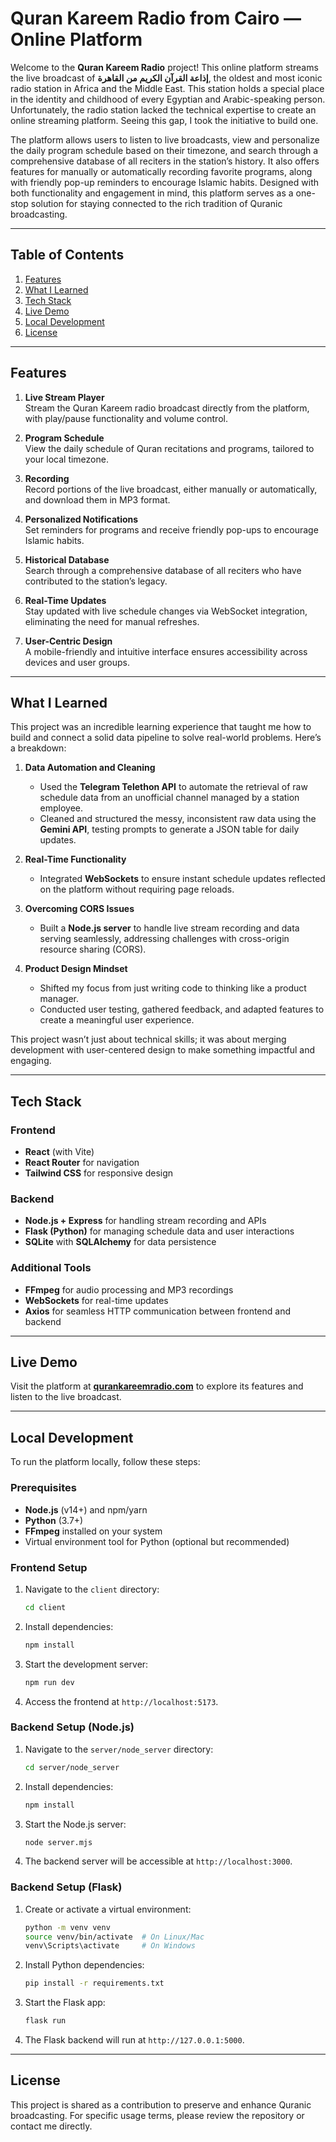 # Quran Kareem Radio from Cairo — Online Platform

Welcome to the **Quran Kareem Radio** project! This online platform streams the live broadcast of **إذاعة القرآن الكريم من القاهرة**, the oldest and most iconic radio station in Africa and the Middle East. This station holds a special place in the identity and childhood of every Egyptian and Arabic-speaking person. Unfortunately, the radio station lacked the technical expertise to create an online streaming platform. Seeing this gap, I took the initiative to build one.

The platform allows users to listen to live broadcasts, view and personalize the daily program schedule based on their timezone, and search through a comprehensive database of all reciters in the station’s history. It also offers features for manually or automatically recording favorite programs, along with friendly pop-up reminders to encourage Islamic habits. Designed with both functionality and engagement in mind, this platform serves as a one-stop solution for staying connected to the rich tradition of Quranic broadcasting.

---

## Table of Contents
1. [Features](#features)  
2. [What I Learned](#what-i-learned)  
3. [Tech Stack](#tech-stack)  
4. [Live Demo](#live-demo)  
5. [Local Development](#local-development)  
6. [License](#license)

---

## Features

1. **Live Stream Player**  
   Stream the Quran Kareem radio broadcast directly from the platform, with play/pause functionality and volume control.

2. **Program Schedule**  
   View the daily schedule of Quran recitations and programs, tailored to your local timezone.

3. **Recording**  
   Record portions of the live broadcast, either manually or automatically, and download them in MP3 format.

4. **Personalized Notifications**  
   Set reminders for programs and receive friendly pop-ups to encourage Islamic habits.

5. **Historical Database**  
   Search through a comprehensive database of all reciters who have contributed to the station’s legacy.

6. **Real-Time Updates**  
   Stay updated with live schedule changes via WebSocket integration, eliminating the need for manual refreshes.

7. **User-Centric Design**  
   A mobile-friendly and intuitive interface ensures accessibility across devices and user groups.

---

## What I Learned

This project was an incredible learning experience that taught me how to build and connect a solid data pipeline to solve real-world problems. Here’s a breakdown:

1. **Data Automation and Cleaning**  
   - Used the **Telegram Telethon API** to automate the retrieval of raw schedule data from an unofficial channel managed by a station employee.  
   - Cleaned and structured the messy, inconsistent raw data using the **Gemini API**, testing prompts to generate a JSON table for daily updates.

2. **Real-Time Functionality**  
   - Integrated **WebSockets** to ensure instant schedule updates reflected on the platform without requiring page reloads.

3. **Overcoming CORS Issues**  
   - Built a **Node.js server** to handle live stream recording and data serving seamlessly, addressing challenges with cross-origin resource sharing (CORS).

4. **Product Design Mindset**  
   - Shifted my focus from just writing code to thinking like a product manager.  
   - Conducted user testing, gathered feedback, and adapted features to create a meaningful user experience.  

This project wasn’t just about technical skills; it was about merging development with user-centered design to make something impactful and engaging.

---

## Tech Stack

### Frontend
- **React** (with Vite)  
- **React Router** for navigation  
- **Tailwind CSS** for responsive design

### Backend
- **Node.js + Express** for handling stream recording and APIs
- **Flask (Python)** for managing schedule data and user interactions
- **SQLite** with **SQLAlchemy** for data persistence

### Additional Tools
- **FFmpeg** for audio processing and MP3 recordings
- **WebSockets** for real-time updates
- **Axios** for seamless HTTP communication between frontend and backend

---

## Live Demo

Visit the platform at **[qurankareemradio.com](https://qurankareemradio.com/)** to explore its features and listen to the live broadcast.

---

## Local Development

To run the platform locally, follow these steps:

### Prerequisites
- **Node.js** (v14+) and npm/yarn  
- **Python** (3.7+)  
- **FFmpeg** installed on your system  
- Virtual environment tool for Python (optional but recommended)

### Frontend Setup
1. Navigate to the `client` directory:
   ```bash
   cd client
   ```
2. Install dependencies:
   ```bash
   npm install
   ```
3. Start the development server:
   ```bash
   npm run dev
   ```
4. Access the frontend at `http://localhost:5173`.

### Backend Setup (Node.js)
1. Navigate to the `server/node_server` directory:
   ```bash
   cd server/node_server
   ```
2. Install dependencies:
   ```bash
   npm install
   ```
3. Start the Node.js server:
   ```bash
   node server.mjs
   ```
4. The backend server will be accessible at `http://localhost:3000`.

### Backend Setup (Flask)
1. Create or activate a virtual environment:
   ```bash
   python -m venv venv
   source venv/bin/activate  # On Linux/Mac
   venv\Scripts\activate     # On Windows
   ```
2. Install Python dependencies:
   ```bash
   pip install -r requirements.txt
   ```
3. Start the Flask app:
   ```bash
   flask run
   ```
4. The Flask backend will run at `http://127.0.0.1:5000`.

---

## License

This project is shared as a contribution to preserve and enhance Quranic broadcasting. For specific usage terms, please review the repository or contact me directly.
